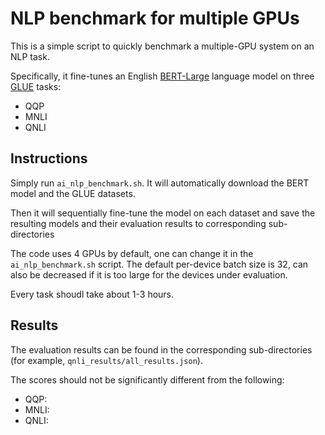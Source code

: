 # NLP benchmark for multiple GPUs

This is a simple script to quickly benchmark a multiple-GPU system on an NLP task.

Specifically, it fine-tunes an English [BERT-Large](https://huggingface.co/bert-large-cased) language model on three [GLUE](https://gluebenchmark.com/) tasks:
- QQP
- MNLI
- QNLI

## Instructions

Simply run `ai_nlp_benchmark.sh`. It will automatically download the BERT model and the GLUE datasets.

Then it will sequentially fine-tune the model on each dataset and save the resulting models and their evaluation results to corresponding sub-directories

The code uses 4 GPUs by default, one can change it in the `ai_nlp_benchmark.sh` script.
The default per-device batch size is 32, can also be decreased if it is too large for the devices under evaluation.

Every task shoudl take about 1-3 hours.

## Results
The evaluation results can be found in the corresponding sub-directories (for example, `qnli_results/all_results.json`).

The scores should not be significantly different from the following:

- QQP:
- MNLI:
- QNLI:


